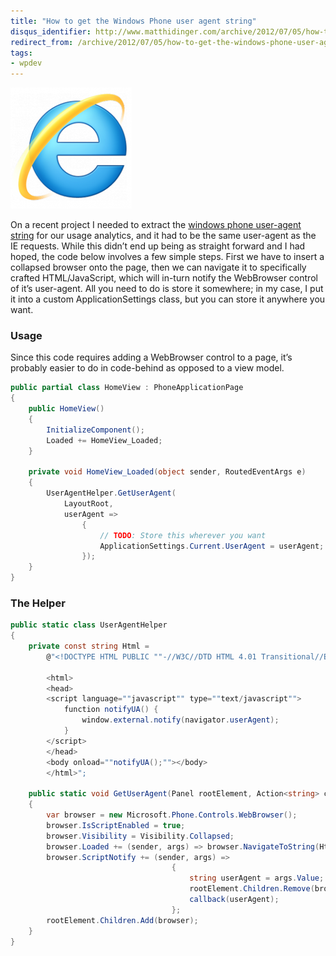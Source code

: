 ```yaml
---
title: "How to get the Windows Phone user agent string"
disqus_identifier: http://www.matthidinger.com/archive/2012/07/05/how-to-get-the-windows-phone-user-agent-string.aspx
redirect_from: /archive/2012/07/05/how-to-get-the-windows-phone-user-agent-string.aspx/
tags: 
- wpdev
---
```

![](/images/subtext-content/www_matthidinger_com/Windows-Live-Writer/45d9f34867d2_B652/IE_thumb.png)

On a recent project I needed to extract the [windows phone user-agent string](http://windowsteamblog.com/windows_phone/b/wpdev/archive/2011/08/29/introducing-the-ie9-on-windows-phone-mango-user-agent-string.aspx) for our usage analytics, and it had to be the same user-agent as the IE requests. While this didn’t end up being as straight forward and I had hoped, the code below involves a few simple steps. First we have to insert a collapsed browser onto the page, then we can navigate it to specifically crafted HTML/JavaScript, which will in-turn notify the WebBrowser control of it’s user-agent. All you need to do is store it somewhere; in my case, I put it into a custom ApplicationSettings class, but you can store it anywhere you want.

### Usage

Since this code requires adding a WebBrowser control to a page, it’s probably easier to do in code-behind as opposed to a view model.

```csharp
public partial class HomeView : PhoneApplicationPage
{
    public HomeView()
    {
        InitializeComponent();
        Loaded += HomeView_Loaded;
    }

    private void HomeView_Loaded(object sender, RoutedEventArgs e)
    {
        UserAgentHelper.GetUserAgent(
            LayoutRoot,
            userAgent =>
                {
                    // TODO: Store this wherever you want
                    ApplicationSettings.Current.UserAgent = userAgent;
                });
    }
}
```

### The Helper

```csharp
public static class UserAgentHelper
{
    private const string Html =
        @"<!DOCTYPE HTML PUBLIC ""-//W3C//DTD HTML 4.01 Transitional//EN"">

        <html>
        <head>
        <script language=""javascript"" type=""text/javascript"">
            function notifyUA() {
                window.external.notify(navigator.userAgent);
            }
        </script>
        </head>
        <body onload=""notifyUA();""></body>
        </html>";

    public static void GetUserAgent(Panel rootElement, Action<string> callback)
    {
        var browser = new Microsoft.Phone.Controls.WebBrowser();
        browser.IsScriptEnabled = true;
        browser.Visibility = Visibility.Collapsed;
        browser.Loaded += (sender, args) => browser.NavigateToString(Html);
        browser.ScriptNotify += (sender, args) =>
                                    {
                                        string userAgent = args.Value;
                                        rootElement.Children.Remove(browser);
                                        callback(userAgent);
                                    };
        rootElement.Children.Add(browser);
    }
}
```

 

